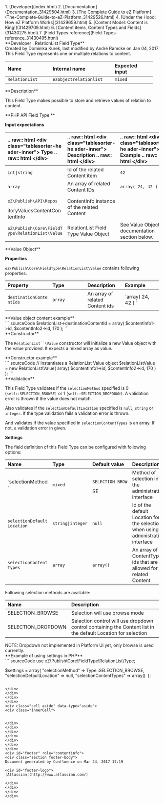 <div id="page">
<div id="main" class="aui-page-panel">
<div id="main-header">
<div id="breadcrumb-section">
1.  [Developer](index.html)
2.  [Documentation](Documentation_31429504.html)
3.  [The Complete Guide to eZ Platform](The-Complete-Guide-to-eZ-Platform_31429526.html)
4.  [Under the Hood: How eZ Platform Works](31429659.html)
5.  [Content Model: Content is King!](31429709.html)
6.  [Content items, Content Types and Fields](31430275.html)
7.  [Field Types reference](Field-Types-reference_31430495.html)

</div>
**Developer : RelationList Field Type**

</div>
<div id="content" class="view">
<div class="page-metadata">
Created by Dominika Kurek, last modified by André Rømcke on Jan 04, 2017

</div>
<div id="main-content" class="wiki-content group">
<div class="contentLayout2">
<div class="columnLayout two-right-sidebar"
data-layout="two-right-sidebar">
<div class="cell normal" data-type="normal">
<div class="innerCell">
This Field Type represents one or multiple relations to content.

<div class="table-wrap">
<table style="width:96%;">
<colgroup>
<col width="29%" />
<col width="40%" />
<col width="26%" />
</colgroup>
<thead>
<tr class="header">
<th align="left">Name</th>
<th align="left">Internal name</th>
<th align="left">Expected input</th>
</tr>
</thead>
<tbody>
<tr class="odd">
<td align="left"><code>RelationList</code></td>
<td align="left"><code>ezobjectrelationlist</code></td>
<td align="left"><code>mixed</code></td>
</tr>
</tbody>
</table>

</div>
**Description**

This Field Type makes possible to store and retrieve values of relation to content.

**PHP API Field Type **

**Input expectations**

<div class="table-wrap">
<table>
<colgroup>
<col width="33%" />
<col width="33%" />
<col width="33%" />
</colgroup>
<thead>
<tr class="header">
<th align="left">.. raw:: html &lt;div class=&quot;tablesorter-he ader-inner&quot;&gt; Type .. raw:: html &lt;/div&gt;</th>
<th align="left">.. raw:: html &lt;div class=&quot;tablesorter-he ader-inner&quot;&gt; Description .. raw:: html &lt;/div&gt;</th>
<th align="left">.. raw:: html &lt;div class=&quot;tablesorter-he ader-inner&quot;&gt; Example .. raw:: html &lt;/div&gt;</th>
</tr>
</thead>
<tbody>
<tr class="odd">
<td align="left"><code>int|string</code></td>
<td align="left">Id of the related Content item</td>
<td align="left"><code>42</code></td>
</tr>
<tr class="even">
<td align="left"><code>array</code></td>
<td align="left">An array of related Content IDs</td>
<td align="left"><code>array( 24, 42 )</code></td>
</tr>
<tr class="odd">
<td align="left"><pre><code>eZ\Publish\API\Repos</code></pre>
itoryValuesContentCon tentInfo</td>
<td align="left">ContentInfo instance of the related Content</td>
<td align="left"> </td>
</tr>
<tr class="even">
<td align="left"><code>eZ\Publish\Core\FieldT ype\RelationList\Value</code></td>
<td align="left">RelationList Field Type Value Object</td>
<td align="left">See Value Object documentation section below.</td>
</tr>
</tbody>
</table>

</div>
**Value Object**

**Properties**

`eZ\Publish\Core\FieldType\RelationList\Value` contains following properties.

<div class="table-wrap">
<table>
<colgroup>
<col width="25%" />
<col width="25%" />
<col width="25%" />
<col width="25%" />
</colgroup>
<thead>
<tr class="header">
<th align="left">Property</th>
<th align="left">Type</th>
<th align="left">Description</th>
<th align="left">Example</th>
</tr>
</thead>
<tbody>
<tr class="odd">
<td align="left"><code>destinationConte ntIds</code></td>
<td align="left"><code>array</code></td>
<td align="left">An array of related Content ids</td>
<td align="left">`array( 24, 42 ) `</td>
</tr>
</tbody>
</table>

</div>
<div class="code panel pdl" style="border-width: 1px;">
<div class="codeHeader panelHeader pdl"
style="border-bottom-width: 1px;">
**Value object content example**

</div>
<div class="codeContent panelContent pdl">
``` sourceCode
$relationList->destinationContentId = array( 
    $contentInfo1->id,
    $contentInfo2->id,
    170
);
```

</div>
</div>
**Constructor**

The `RelationList``\Value` constructor will initialize a new Value object with the value provided. It expects a mixed array as value.

<div class="code panel pdl" style="border-width: 1px;">
<div class="codeHeader panelHeader pdl"
style="border-bottom-width: 1px;">
**Constructor example**

</div>
<div class="codeContent panelContent pdl">
``` sourceCode
// Instantiates a RelationList Value object
$relationListValue = new RelationList\Value(
    array(
        $contentInfo1->id,
        $contentInfo2->id,
        170     
    )
);
```

</div>
</div>
**Validation**

This Field Type validates if the `selectionMethod` specified is 0 (`self::SELECTION_BROWSE)` or 1 (`self::SELECTION_DROPDOWN)`. A validation error is thrown if the value does not match.

Also validates if the `selectionDefaultLocation` specified is `null`, `string` or `integer`. If the type validation fails a validation error is thrown.

And validates if the value specified in `selectionContentTypes` is an array. If not, a validation error in given.

**Settings**

The field definition of this Field Type can be configured with following options:

<div class="table-wrap">
<table>
<colgroup>
<col width="25%" />
<col width="25%" />
<col width="25%" />
<col width="25%" />
</colgroup>
<thead>
<tr class="header">
<th align="left">Name</th>
<th align="left">Type</th>
<th align="left">Default value</th>
<th align="left">Description</th>
</tr>
</thead>
<tbody>
<tr class="odd">
<td align="left">`selectionMethod `</td>
<td align="left"><code>mixed</code></td>
<td align="left"><pre><code>SELECTION_BROW</code></pre>
SE</td>
<td align="left">Method of selection in the administration interface</td>
</tr>
<tr class="even">
<td align="left"><code>selectionDefault Location</code></td>
<td align="left"><code>string|integer</code></td>
<td align="left"><code>null</code></td>
<td align="left">Id of the default Location for the selection when using administration interface</td>
</tr>
<tr class="odd">
<td align="left"><code>selectionContent Types</code></td>
<td align="left"><code>array</code></td>
<td align="left"><code>array()</code></td>
<td align="left">An array of ContentType ids that are allowed for related Content</td>
</tr>
</tbody>
</table>

</div>
Following selection methods are available:

<div class="table-wrap">
<table>
<colgroup>
<col width="17%" />
<col width="82%" />
</colgroup>
<thead>
<tr class="header">
<th align="left">Name</th>
<th align="left">Description</th>
</tr>
</thead>
<tbody>
<tr class="odd">
<td align="left">SELECTION_BROWSE</td>
<td align="left">Selection will use browse mode</td>
</tr>
<tr class="even">
<td align="left">SELECTION_DROPDOWN</td>
<td align="left">Selection control will use dropdown control containing the Content list in the default Location for selection</td>
</tr>
</tbody>
</table>

</div>
<div
class="confluence-information-macro confluence-information-macro-information">
<div class="confluence-information-macro-body">
NOTE: Dropdown not implemented in Platform UI yet, only browse is used currently.

</div>
</div>
<div class="code panel pdl" style="border-width: 1px;">
<div class="codeHeader panelHeader pdl"
style="border-bottom-width: 1px;">
**Example of using settings in PHP**

</div>
<div class="codeContent panelContent pdl">
``` sourceCode
use eZ\Publish\Core\FieldType\RelationList\Type;

$settings = array(
    "selectionMethod" => Type::SELECTION_BROWSE,
    "selectionDefaultLocation" => null,
    "selectionContentTypes" => array()
 );
```

</div>
</div>
</div>
</div>
<div class="cell aside" data-type="aside">
<div class="innerCell">
 

</div>
</div>
</div>
</div>
</div>
</div>
</div>
<div id="footer" role="contentinfo">
<div class="section footer-body">
Document generated by Confluence on Mar 24, 2017 17:19

<div id="footer-logo">
[Atlassian](http://www.atlassian.com/)

</div>
</div>
</div>
</div>

